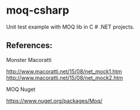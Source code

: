 # moq-csharp

Unit test example with MOQ lib in C # .NET projects.

References:
------------

Monster Macoratti

http://www.macoratti.net/15/08/net_mock1.htm
http://www.macoratti.net/15/08/net_mock2.htm

MOQ Nuget

https://www.nuget.org/packages/Moq/
